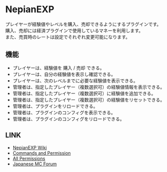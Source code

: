 # NepianEXP
プレイヤーが経験値やレベルを購入、売却できるようにするプラグインです。  
購入、売却には経済プラグインで使用しているマネーを利用します。  
また、売買時のレートは設定でそれぞれ変更可能になります。  

## 機能
* プレイヤーは、経験値を 購入 / 売却 できる。
* プレイヤーは、自分の経験値を表示し確認できる。
* プレイヤーは、次のレベルまでに必要な経験値を表示できる。
* 管理者は、指定したプレイヤー（複数選択可）の経験値情報を表示できる。
* 管理者は、指定したプレイヤー（複数選択可）に経験値を追加できる。
* 管理者は、指定したプレイヤー（複数選択可）の経験値をリセットできる。
* 管理者は、プラグインをリロードできる。
* 管理者は、プラグインのコンフィグを表示できる。
* 管理者は、プラグインのコンフィグをリロードできる。

## LINK
* [NepianEXP Wiki](/Nepian/NepianEXP/wiki)
* [Commands and Permission](/Nepian/NepianEXP/wiki/commands)
* [All Permissions](/Nepian/NepianEXP/wiki/Permissions)
* [Japanese MC Forum](http://forum.minecraftuser.jp/viewtopic.php?f=38&t=28875)